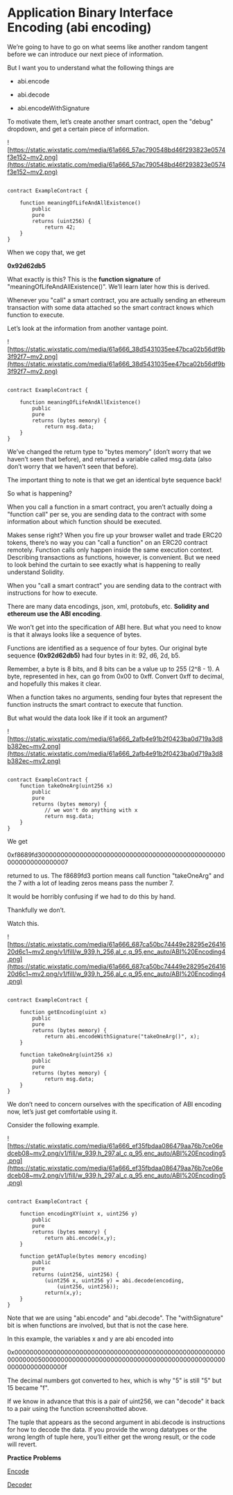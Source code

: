 # Application Binary Interface Encoding (abi encoding)

We’re going to have to go on what seems like another random tangent before we can introduce our next piece of information.

But I want you to understand what the following things are

- abi.encode

- abi.decode

- abi.encodeWithSignature

To motivate them, let’s create another smart contract, open the "debug" dropdown, and get a certain piece of information.

![https://static.wixstatic.com/media/61a666_57ac790548bd46f293823e0574f3e152~mv2.png](https://static.wixstatic.com/media/61a666_57ac790548bd46f293823e0574f3e152~mv2.png)

```solidity

contract ExampleContract {

    function meaningOfLifeAndAllExistence()
        public 
        pure 
        returns (uint256) {
            return 42;
    }
}

```

When we copy that, we get

**0x92d62db5**

What exactly is this? This is the **function signature** of "meaningOfLifeAndAllExistence()". We’ll learn later how this is derived.

Whenever you "call" a smart contract, you are actually sending an ethereum transaction with some data attached so the smart contract knows which function to execute.

Let’s look at the information from another vantage point.

![https://static.wixstatic.com/media/61a666_38d5431035ee47bca02b56df9b3f92f7~mv2.png](https://static.wixstatic.com/media/61a666_38d5431035ee47bca02b56df9b3f92f7~mv2.png)

```solidity

contract ExampleContract {

    function meaningOfLifeAndAllExistence()
        public 
        pure 
        returns (bytes memory) {
            return msg.data;
    }
}

```

We’ve changed the return type to "bytes memory" (don’t worry that we haven’t seen that before), and returned a variable called msg.data (also don’t worry that we haven’t seen that before).

The important thing to note is that we get an identical byte sequence back!

So what is happening?

When you call a function in a smart contract, you aren’t actually doing a "function call" per se, you are sending data to the contract with some information about which function should be executed.

Makes sense right? When you fire up your browser wallet and trade ERC20 tokens, there’s no way you can "call a function" on an ERC20 contract remotely. Function calls only happen inside the same execution context. Describing transactions as functions, however, is convenient. But we need to look behind the curtain to see exactly what is happening to really understand Solidity.

When you "call a smart contract" you are sending data to the contract with instructions for how to execute.

There are many data encodings, json, xml, protobufs, etc. **Solidity and ethereum use the ABI encoding**.

We won’t get into the specification of ABI here. But what you need to know is that it always looks like a sequence of bytes.

Functions are identified as a sequence of four bytes. Our original byte sequence **(0x92d62db5)** had four bytes in it: 92, d6, 2d, b5.

Remember, a byte is 8 bits, and 8 bits can be a value up to 255 (2^8 - 1). A byte, represented in hex, can go from 0x00 to 0xff. Convert 0xff to decimal, and hopefully this makes it clear.

When a function takes no arguments, sending four bytes that represent the function instructs the smart contract to execute that function.

But what would the data look like if it took an argument?

![https://static.wixstatic.com/media/61a666_2afb4e91b2f0423ba0d719a3d8b382ec~mv2.png](https://static.wixstatic.com/media/61a666_2afb4e91b2f0423ba0d719a3d8b382ec~mv2.png)

```solidity

contract ExampleContract {
    function takeOneArg(uint256 x)
        public 
        pure 
        returns (bytes memory) {
            // we won't do anything with x
            return msg.data;
    }
}

```

We get

0xf8689fd30000000000000000000000000000000000000000000000000000000000000007

returned to us. The f8689fd3 portion means call function "takeOneArg" and the 7 with a lot of leading zeros means pass the number 7.

It would be horribly confusing if we had to do this by hand.

Thankfully we don’t.

Watch this.

![https://static.wixstatic.com/media/61a666_687ca50bc74449e28295e2641620d6c1~mv2.png/v1/fill/w_939,h_256,al_c,q_95,enc_auto/ABI%20Encoding4.png](https://static.wixstatic.com/media/61a666_687ca50bc74449e28295e2641620d6c1~mv2.png/v1/fill/w_939,h_256,al_c,q_95,enc_auto/ABI%20Encoding4.png)

```solidity

contract ExampleContract {

    function getEncoding(uint x)
        public 
        pure 
        returns (bytes memory) {
            return abi.encodeWithSignature("takeOneArg()", x);
    }
    
    function takeOneArg(uint256 x)
        public 
        pure 
        returns (bytes memory) {
            return msg.data;
    }
}

```

We don’t need to concern ourselves with the specification of ABI encoding now, let’s just get comfortable using it.

Consider the following example.

![https://static.wixstatic.com/media/61a666_ef35fbdaa086479aa76b7ce06edceb08~mv2.png/v1/fill/w_939,h_297,al_c,q_95,enc_auto/ABI%20Encoding5.png](https://static.wixstatic.com/media/61a666_ef35fbdaa086479aa76b7ce06edceb08~mv2.png/v1/fill/w_939,h_297,al_c,q_95,enc_auto/ABI%20Encoding5.png)

```solidity

contract ExampleContract {

    function encodingXY(uint x, uint256 y)
        public 
        pure 
        returns (bytes memory) {
            return abi.encode(x,y);
    }
    
    function getATuple(bytes memory encoding)
        public 
        pure 
        returns (uint256, uint256) {
            (uint256 x, uint256 y) = abi.decode(encoding, 
                (uint256, uint256));
            return(x,y);
    }
}

```

Note that we are using "abi.encode" and "abi.decode". The "withSignature" bit is when functions are involved, but that is not the case here.

In this example, the variables x and y are abi encoded into

0x0000000000000000000000000000000000000000000000000000000000000005000000000000000000000000000000000000000000000000000000000000000f

The decimal numbers got converted to hex, which is why "5" is still "5" but 15 became "f".

If we know in advance that this is a pair of uint256, we can "decode" it back to a pair using the function screenshotted above.

The tuple that appears as the second argument in abi.decode is instructions for how to decode the data. If you provide the wrong datatypes or the wrong length of tuple here, you’ll either get the wrong result, or the code will revert.

**Practice Problems**

[Encode](https://github.com/RareSkills/Solidity-Exercises/tree/main/Encoder)

[Decoder](https://github.com/RareSkills/Solidity-Exercises/tree/main/Decoder)
